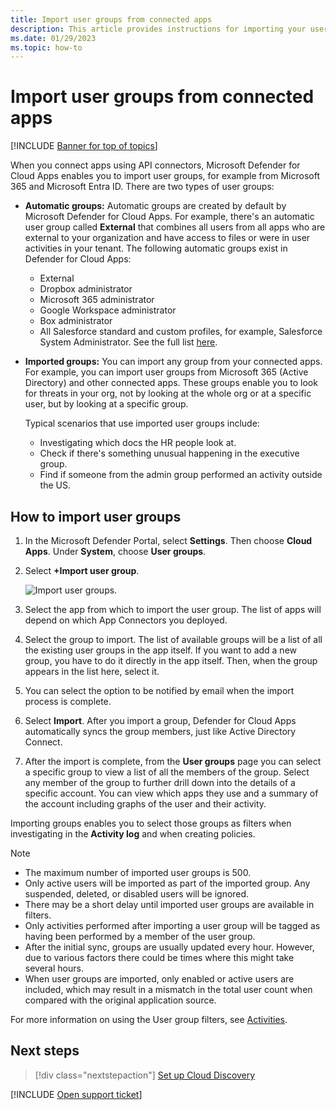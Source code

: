 ```yaml
---
title: Import user groups from connected apps
description: This article provides instructions for importing your user groups from connected apps into Defender for Cloud Apps.
ms.date: 01/29/2023
ms.topic: how-to
---
```


# Import user groups from connected apps

[!INCLUDE [Banner for top of topics](includes/banner.md)]

When you connect apps using API connectors, Microsoft Defender for Cloud Apps enables you to import user groups, for example from Microsoft 365 and Microsoft Entra ID. There are two types of user groups:

- **Automatic groups:** Automatic groups are created by default by Microsoft Defender for Cloud Apps. For example, there's an automatic user group called **External** that combines all users from all apps who are external to your organization and have access to files or were in user activities in your tenant. The following automatic groups exist in Defender for Cloud Apps:

  - External
  - Dropbox administrator
  - Microsoft 365 administrator
  - Google Workspace administrator
  - Box administrator
  - All Salesforce standard and custom profiles, for example, Salesforce System Administrator. See the full list [here](https://help.salesforce.com/s/articleView?id=sf.standard_profiles.htm).

- **Imported groups:** You can import any group from your connected apps. For example, you can import user groups from Microsoft 365 (Active Directory) and other connected apps. These groups enable you to look for threats in your org, not by looking at the whole org or at a specific user, but by looking at a specific group.

  Typical scenarios that use imported user groups include:

  - Investigating which docs the HR people look at.
  - Check if there's something unusual happening in the executive group.
  - Find if someone from the admin group performed an activity outside the US.

## How to import user groups

1. In the Microsoft Defender Portal, select **Settings**. Then choose **Cloud Apps**. Under **System**, choose **User groups**.
1. Select **+Import user group**.

    ![Import user groups.](media/user-groups-add.png)

1. Select the app from which to import the user group. The list of apps will depend on which App Connectors you deployed.
1. Select the group to import. The list of available groups will be a list of all the existing user groups in the app itself. If you want to add a new group, you have to do it directly in the app itself. Then, when the group appears in the list here, select it.
1. You can select the option to be notified by email when the import process is complete.
1. Select **Import**. After you import a group, Defender for Cloud Apps automatically syncs the group members, just like Active Directory Connect.
1. After the import is complete, from the **User groups** page you can select a specific group to view a list of all the members of the group. Select any member of the group to further drill down into the details of a specific account. You can view which apps they use and a summary of the account including graphs of the user and their activity.

Importing groups enables you to select those groups as filters when investigating in the **Activity log** and when creating policies.

> [!NOTE]
>
> - The maximum number of imported user groups is 500.
> - Only active users will be imported as part of the imported group. Any suspended, deleted, or disabled users will be ignored.
> - There may be a short delay until imported user groups are available in filters.
> - Only activities performed after importing a user group will be tagged as having been performed by a member of the user group.
> - After the initial sync, groups are usually updated every hour. However, due to various factors there could be times where this might take several hours.
> - When user groups are imported, only enabled or active users are included, which may result in a mismatch in the total user count when compared with the original application source.

For more information on using the User group filters, see [Activities](activity-filters.md).

## Next steps

> [!div class="nextstepaction"]
> [Set up Cloud Discovery](set-up-cloud-discovery.md)

[!INCLUDE [Open support ticket](includes/support.md)]
